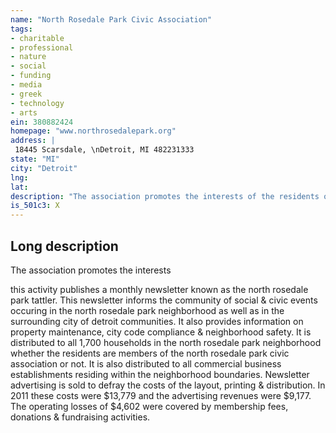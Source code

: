 ```yaml
---
name: "North Rosedale Park Civic Association"
tags:
- charitable
- professional
- nature
- social
- funding
- media
- greek
- technology
- arts
ein: 380882424
homepage: "www.northrosedalepark.org"
address: |
 18445 Scarsdale, \nDetroit, MI 482231333
state: "MI"
city: "Detroit"
lng: 
lat: 
description: "The association promotes the interests of the residents of the north rosedale park subdivision and surrounding detroit, mi residential & commercial areas by providing recreation and social services, assisting in maintaining the health, safety & sanitary conditions & applicable zoning & property restrictions & maintaining the north rosedale park community house & park grounds for use by residents & the public. "
is_501c3: X
---
```


## Long description

The association promotes the interests
  
  this activity publishes a monthly newsletter known as the north rosedale park tattler. This newsletter informs the community of social & civic events occuring in the north rosedale park neighborhood as well as in the surrounding city of detroit communities. It also provides information on property maintenance, city code compliance & neighborhood safety. It is distributed to all 1,700 households in the north rosedale park neighborhood whether the residents are members of the north rosedale park civic association or not. It is also distributed to all commercial business establishments residing within the neighborhood boundaries. Newsletter advertising is sold to defray the costs of the layout, printing & distribution. In 2011 these costs were $13,779 and the advertising revenues were $9,177. The operating losses of $4,602 were covered by membership fees, donations & fundraising activities. 
